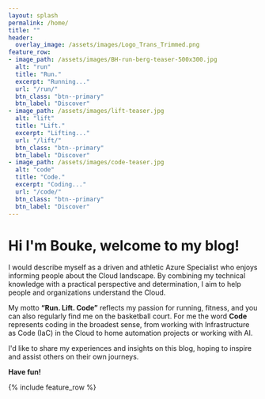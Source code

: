 ```yaml
---
layout: splash
permalink: /home/
title: ""
header:
  overlay_image: /assets/images/Logo_Trans_Trimmed.png
feature_row:
- image_path: /assets/images/BH-run-berg-teaser-500x300.jpg
  alt: "run"
  title: "Run."
  excerpt: "Running..."
  url: "/run/"
  btn_class: "btn--primary"
  btn_label: "Discover"
- image_path: /assets/images/lift-teaser.jpg
  alt: "lift"
  title: "Lift."
  excerpt: "Lifting..."
  url: "/lift/"
  btn_class: "btn--primary"
  btn_label: "Discover"
- image_path: /assets/images/code-teaser.jpg
  alt: "code"
  title: "Code."
  excerpt: "Coding..."
  url: "/code/"
  btn_class: "btn--primary"
  btn_label: "Discover"
---
```

# Hi I'm Bouke, welcome to my blog!

I would describe myself as a driven and athletic Azure Specialist who enjoys informing people about the Cloud landscape. 
By combining my technical knowledge with a practical perspective and determination, I aim to help people and organizations understand the Cloud. 

My motto **“Run. Lift. Code”** reflects my passion for running, fitness, and you can also regularly find me on the basketball court.
For me the word **Code** represents coding in the broadest sense, from working with Infrastructure as Code (IaC) in the Cloud to home automation projects or working with AI.

I'd like to share my experiences and insights on this blog, hoping to inspire and assist others on their own journeys.

**Have fun!**

{% include feature_row %}
